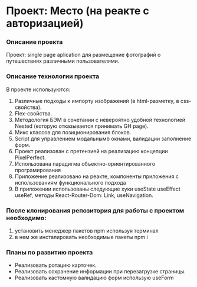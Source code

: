 # Проект: Место (на реакте с авторизацией)

### Описание проекта
Проект: single page aplication для размещение фотографий о путешествиях различными пользователями.

### Описание технологии проекта
В проекте используются:
1. Различные подходы к импорту изображений (в html-разметку, в css-свойства).
2. Flex-свойства.
3. Методология БЭМ в сочетании с невероятно удобной технологией Nested (которую отказывается принимать GH page).
4. Микс классов для позиционирования блоков.
5. Script для управлением модальнымb окнами, валидации заполнение форм.
6. Проект реализован с претензией на реализацию концепции PixelPerfect.
7. Использована парадигма объектно-ориентированного програмирования
8. Приложение реализовано  на реакте, компоненты приложения с использованиям функционального подхода
9. В приложении использованы следующие  хуки useState useEffect useRef, методы React-Router-Dom: Link, useNavigation.



### После клонирования репозитория для работы с проектом необходимо:
1. установить менеджер пакетов npm используя терминал
2. в нем же инсталировать необходимые пакеты npm i


### Планы по развитию проекта
- Реализовать ротацию карточек.
- Реализовать сохранение информации при перезагрузке страницы.
- Реализовать кастомную валидацию форм использую useForm